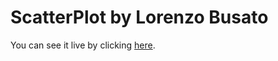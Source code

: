 # ScatterPlot by Lorenzo Busato
You can see it live by clicking [here](https://lolobusato.github.io/ScatterPlot/).
